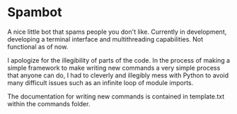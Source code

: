 # Spambot
A nice little bot that spams people you don't like.
Currently in development, developing a terminal interface and multithreading capabilities.
Not functional as of now.

I apologize for the illegibility of parts of the code. In the process of making a simple framework
to make writing new commands a very simple process that anyone can do, I had to cleverly and illegibly mess
with Python to avoid many difficult issues such as an infinite loop of module imports.

The documentation for writing new commands is contained in template.txt within the commands folder.
